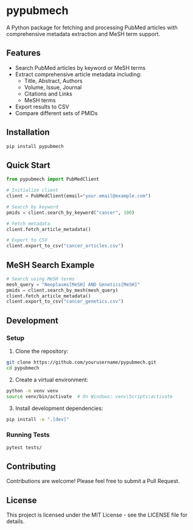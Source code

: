 # pypubmech

A Python package for fetching and processing PubMed articles with comprehensive metadata extraction and MeSH term support.

## Features

- Search PubMed articles by keyword or MeSH terms
- Extract comprehensive article metadata including:
  - Title, Abstract, Authors
  - Volume, Issue, Journal
  - Citations and Links
  - MeSH terms
- Export results to CSV
- Compare different sets of PMIDs

## Installation

```bash
pip install pypubmech
```

## Quick Start

```python
from pypubmech import PubMedClient

# Initialize client
client = PubMedClient(email="your.email@example.com")

# Search by keyword
pmids = client.search_by_keyword("cancer", 100)

# Fetch metadata
client.fetch_article_metadata()

# Export to CSV
client.export_to_csv("cancer_articles.csv")
```

## MeSH Search Example

```python
# Search using MeSH terms
mesh_query = "Neoplasms[MeSH] AND Genetics[MeSH]"
pmids = client.search_by_mesh(mesh_query)
client.fetch_article_metadata()
client.export_to_csv("cancer_genetics.csv")
```

## Development

### Setup

1. Clone the repository:
```bash
git clone https://github.com/yourusername/pypubmech.git
cd pypubmech
```

2. Create a virtual environment:
```bash
python -m venv venv
source venv/bin/activate  # On Windows: venv\Scripts\activate
```

3. Install development dependencies:
```bash
pip install -e ".[dev]"
```

### Running Tests

```bash
pytest tests/
```

## Contributing

Contributions are welcome! Please feel free to submit a Pull Request.

## License

This project is licensed under the MIT License - see the LICENSE file for details.